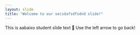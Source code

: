 ```yaml
---
layout: slide
title: "Welcome to our secsdafsdfsdnd slide!"
---
```

This is aabaixo student slide text :tada:
Use the left arrow to go back!
